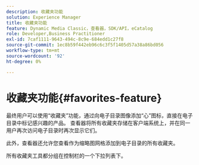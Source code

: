 ```yaml
---
description: 收藏夹功能
solution: Experience Manager
title: 收藏夹功能
feature: Dynamic Media Classic，查看器，SDK/API，eCatalog
role: Developer,Business Practitioner
exl-id: 7caf1111-9643-494c-8c9e-684edd1c27f8
source-git-commit: 1ec8b59f442eb96c6c3f5f1405d57a38a86bd056
workflow-type: tm+mt
source-wordcount: '92'
ht-degree: 0%

---
```


# 收藏夹功能{#favorites-feature}

最终用户可以使用“收藏夹”功能，通过向电子目录图像添加“心”图标，直接在电子目录中标记感兴趣的产品。 查看器将所有收藏夹存储在客户端系统上，并在同一用户再次访问电子目录时再次显示它们。

此外，查看器还允许您查看作为缩略图网格添加到电子目录的所有收藏夹。

所有收藏夹工具都分组在控制栏的一个下拉列表下。
